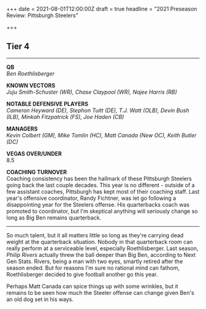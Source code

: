 +++
date = 2021-08-01T12:00:00Z
draft = true
headline = "2021 Preseason Review: Pittsburgh Steelers"

+++
## Tier 4

***

**QB**  
_Ben Roethlisberger_

**KNOWN VECTORS**  
_Juju Smith-Schuster (WR), Chase Claypool (WR), Najee Harris (RB)_

**NOTABLE DEFENSIVE PLAYERS**  
_Cameron Heyward (DE), Stephon Tuitt (DE), T.J. Watt (OLB), Devin Bush (ILB), Minkah Fitzpatrick (FS), Joe Haden (CB)_

**MANAGERS**  
_Kevin Colbert (GM), Mike Tomlin (HC), Matt Canada (New OC), Keith Butler (DC)_

**VEGAS OVER/UNDER**  
8\.5

**COACHING TURNOVER**  
Coaching consistency has been the hallmark of these Pittsburgh Steelers going back the last couple decades. This year is no different - outside of a few assistant coaches, Pittsburgh has kept most of their coaching staff. Last year's offensive coordinator, Randy Fichtner, was let go following a disappointing year for the Steelers offense. His quarterbacks coach was promoted to coordinator, but I'm skeptical anything will seriously change so long as Big Ben remains quarterback.  

***

So much talent, but it all matters little so long as they're carrying dead weight at the quarterback situation. Nobody in that quarterback room can really perform at a serviceable level, especially Roethlisberger. Last season, _Philip Rivers_ actually threw the ball deeper than Big Ben, according to Next Gen Stats. Rivers, being a man with two eyes, smartly retired after the season ended. But for reasons I'm sure no rational mind can fathom, Roethlisberger decided to give football another go this year.

Perhaps Matt Canada can spice things up with some wrinkles, but it remains to be seen how much the Steeler offense can change given Ben's an old dog set in his ways.